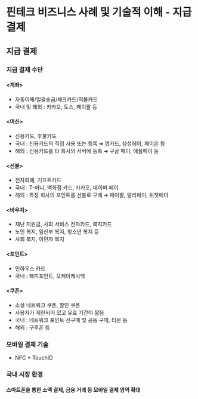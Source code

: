 # 핀테크 비즈니스 사례 및 기술적 이해 - 지급 결제

## 지급 결제

### 지급 결제 수단

#### <계좌>

* 자동이체/일괄송금/체크카드/직불카드
* 국내 및 해외 : 카카오, 토스, 페이팔 등

#### <여신>

* 신용카드, 후불카드
* 국내 : 신용카드의 직접 사용 또는 등록 ➔ 앱카드, 삼성페이, 페이온 등
* 해외 : 신용카드를 타 회사의 서버에 등록 ➔ 구글 페이, 애플페이 등

#### <선불>

* 전자화폐, 기프트카드
* 국내 : T-머니, 백화점 카드, 카카오, 네이버 페이
* 해외 : 특정 회사의 포인트를 선불로 구매 ➔ 페이팔, 알리페이, 위챗페이

#### <바우처>

* 재난 지원금, 사회 서비스 전자카드, 복지카드
* 노인 복지, 임산부 복지, 청소년 복지 등
* 사회 복지, 이민자 복지

#### <포인트>

* 인하우스 카드
* 국내 : 해피포인트, 오케이캐시백

#### <쿠폰>

* 소셜 네트워크 쿠폰, 할인 쿠폰
* 사용자가 제한되어 있고 유효 기간이 짧음
* 국내 : 네트워크 포인트 선구매 및 공동 구매, 티몬 등
* 해외 : 구루폰 등

### 모바일 결제 기술

* NFC + TouchID

### 국내 시장 환경

#### 스마트폰을 통한 소액 결제, 금융 거래 등 모바일 결제 영역 확대
